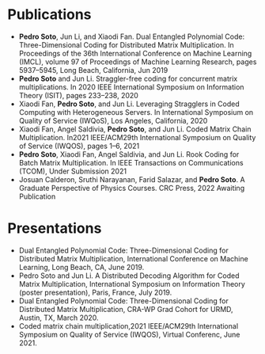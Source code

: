 # Publications 
+ <b>Pedro Soto</b>, Jun Li, and Xiaodi Fan. Dual Entangled Polynomial Code: Three-Dimensional Coding for Distributed Matrix Multiplication. In Proceedings of the 36th International Conference on Machine Learning (IMCL), volume 97 of Proceedings of Machine Learning Research, pages 5937–5945, Long Beach, California, Jun 2019
+ <b>Pedro Soto</b> and Jun Li.  Straggler-free coding for concurrent matrix multiplications.  In 2020 IEEE International Symposium on Information Theory (ISIT), pages 233–238, 2020
+ Xiaodi Fan, <b>Pedro Soto</b>, and Jun Li. Leveraging Stragglers in Coded Computing with Heterogeneous Servers. In International Symposium on Quality of Service (IWQoS), Los Angeles, California, 2020
+ Xiaodi Fan, Angel Saldivia, <b>Pedro Soto</b>, and Jun Li. Coded Matrix Chain Multiplication. In2021 IEEE/ACM29th International Symposium on Quality of Service (IWQOS), pages 1–6, 2021
+ <b>Pedro Soto</b>, Xiaodi Fan, Angel Saldivia, and Jun Li. Rook Coding for Batch Matrix Multiplication. In IEEE Transactions on Communications (TCOM), Under Submission 2021
+ Josuan Calderon, Sruthi Narayanan, Farid Salazar, and <b>Pedro Soto</b>. A Graduate Perspective of Physics Courses. CRC Press, 2022 Awaiting Publication

# Presentations
+ Dual Entangled Polynomial Code: Three-Dimensional Coding for Distributed Matrix Multiplication, International Conference on Machine Learning, Long Beach, CA, June 2019.
+ Pedro Soto and Jun Li. A Distributed Decoding Algorithm for Coded Matrix Multiplication, International Symposium on Information Theory (poster presentation), Paris, France, July 2019.
+ Dual Entangled Polynomial Code: Three-Dimensional Coding for Distributed Matrix Multiplication, CRA-WP Grad Cohort for URMD, Austin, TX, March 2020.
+ Coded matrix chain multiplication,2021 IEEE/ACM29th International Symposium on Quality of Service (IWQOS), Virtual Conferenc, June 2021.
